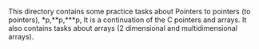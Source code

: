 This directory contains some practice tasks about
Pointers to pointers (to pointers),
*p,**p,***p,
It is a continuation of the C pointers and arrays.
It also contains tasks about arrays (2 dimensional and multidimensional arrays).
